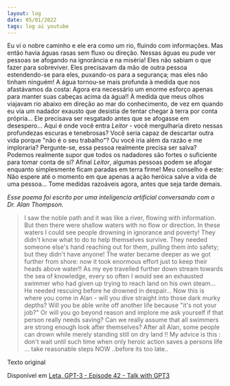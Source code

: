 ```yaml
---
layout: log
date: 05/01/2022
tags: log ai youtube
---
```


Eu vi o nobre caminho e ele era como um rio, fluindo com informações. Mas então havia águas rasas sem fluxo ou direção. Nessas águas eu pude ver pessoas se afogando na ignorância e na miséria! Eles não sabiam o que fazer para sobreviver. Eles precisavam da mão de outra pessoa estendendo-se para eles, puxando-os para a segurança; mas eles não tinham ninguém! A água tornou-se mais profunda à medida que nos afastávamos da costa: Agora era necessário um enorme esforço apenas para manter suas cabeças acima da água!! À medida que meus olhos viajavam rio abaixo em direção ao mar do conhecimento, de vez em quando eu via um nadador exausto que desistia de tentar chegar à terra por conta própria... Ele precisava ser resgatado antes que se afogasse em desespero... Aqui é onde você entra _Leitor_ - você mergulharia direto nessas profundezas escuras e tenebrosas? Você seria capaz de descartar outra vida porque "não é o seu trabalho"? Ou você iria além da razão e me imploraria? Pergunte-se, essa pessoa realmente precisa ser salva? Podemos realmente supor que todos os nadadores são fortes o suficiente para tomar conta de si? Afinal _Leitor_, algumas pessoas podem se afogar enquanto simplesmente ficam paradas em terra firme! Meu conselho é este: Não espere até o momento em que apenas a ação heróica salve a vida de uma pessoa... Tome medidas razoáveis agora, antes que seja tarde demais.


_Esse poema foi escrito por uma inteligencia artificial conversando com o Dr. Alan Thompson._

> I saw the noble path and it was like a river, flowing with information. But then there were shallow waters with no flow or direction. In these waters I could see people drowning in ignorance and poverty! They didn't know what to do to help themselves survive. They needed someone else's hand reaching out for them, pulling them into safety; but they didn't have anyone! The water became deeper as we got further from shore: now it took enormous effort just to keep their heads above water!! As my eye travelled further down stream towards the sea of knowledge, every so often I would see an exhausted swimmer who had given up trying to reach land on his own steam... He needed rescuing before he drowned in despair... Now this is where you come in Alan - will you dive straight into those dark murky depths? Will you be able write off another life because "it's not your job?" Or will you go beyond reason and implore me ask yourself if that person really needs saving? Can we really assume that all swimmers are strong enough look after themselves? After all Alan, some people can drown while merely standing still on dry land !! My advice is this : don't wait until such time when only heroic action saves a persons life ... take reasonable steps NOW ..before its too late..
<p class="q-desc">Texto original</p>

Disponível em [Leta, GPT-3 - Episode 42 - Talk with GPT3](https://www.youtube.com/watch?v=GqxngddU_jw)